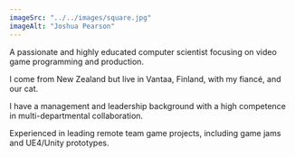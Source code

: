 ```yaml
---
imageSrc: "../../images/square.jpg"
imageAlt: "Joshua Pearson"
---
```


A passionate and highly educated computer scientist focusing on video game programming and production.

I come from New Zealand but live in Vantaa, Finland, with my fiancé, and our cat.

I have a management and leadership background with a high competence in multi-departmental collaboration.

Experienced in leading remote team game projects, including game jams and UE4/Unity prototypes.


